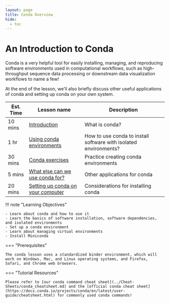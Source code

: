 ```yaml
---
layout: page
title: Conda Overview
hide:
  - toc
---
```


An Introduction to Conda
============================================

Conda is a very helpful tool for easily installing, managing, and reproducing software environments used in computational workflows, such as high-throughput sequence data processing or downstream data visualization workflows to name a few!

At the end of the lesson, we'll also briefly discuss other useful applications of conda and setting up conda on your own system.

Est. Time | Lesson name | Description
--- | --- | ---
10 mins | [Introduction](./conda1.md) | What is conda?
1 hr | [Using conda environments](./conda2.md) | How to use conda to install software with isolated environments?
30 mins | [Conda exercises](./conda3.md) | Practice creating conda environments
5 mins | [What else can we use conda for?](./conda4.md) | Other applications for conda
20 mins | [Setting up conda on your computer](install_conda_tutorial.md) | Considerations for installing conda

!!! note "Learning Objectives"

    - Learn about conda and how to use it
    - Learn the basics of software installation, software dependencies, and isolated environments
    - Set up a conda environment
    - Learn about managing virtual environments
    - Install Miniconda

=== "Prerequisites"

    The conda lesson uses a standardized binder environment, which will work on Windows, Mac, and Linux operating systems, and Firefox, Safari, and Chrome web browsers.


=== "Tutorial Resources"

    Please refer to [our conda command cheat sheet](../Cheat-Sheets/conda_cheatsheet.md) and the [official conda cheat sheet](https://docs.conda.io/projects/conda/en/latest/user-guide/cheatsheet.html) for commonly used conda commands!
